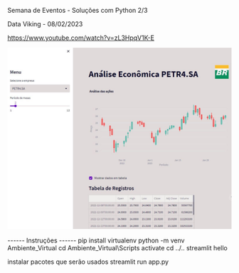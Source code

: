 Semana de Eventos - Soluções com Python 2/3

Data Viking - 08/02/2023

https://www.youtube.com/watch?v=zL3HpqV1K-E


![Alt text](tela_final.jpg)


------ Instruções ------
pip install virtualenv
python -m venv Ambiente_Virtual
cd Ambiente_Virtual\Scripts
activate
cd ../..
streamlit hello

instalar pacotes que serão usados
streamlit run app.py